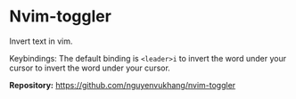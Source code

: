 # Nvim-toggler

Invert text in vim.

Keybindings:
The default binding is `<leader>i` to invert the word under your cursor to invert the word under your cursor.

**Repository:** <https://github.com/nguyenvukhang/nvim-toggler>

<!-- vim: set ft=markdown: -->